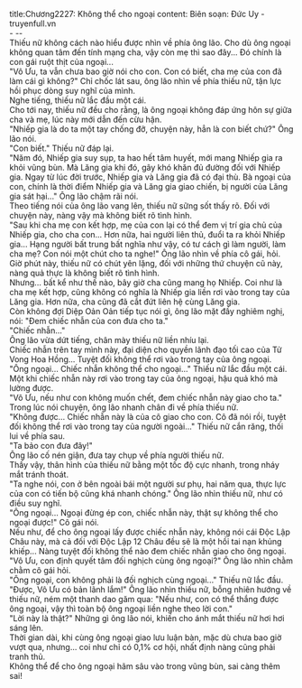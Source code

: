 title:Chương2227: Không thể cho ngoại
content:
Biên soạn: Đức Uy - truyenfull.vn<br>- --<br>Thiếu nữ không cách nào hiểu được nhìn về phía ông lão. Cho dù ông ngoại không quan tâm đến tính mạng cha, vậy còn mẹ thì sao đây... Đó chính là con gái ruột thịt của ngoại...<br>"Vô Ưu, ta vẫn chưa bao giờ nói cho con. Con có biết, cha mẹ của con đã làm cái gì không?" Chỉ chốc lát sau, ông lão nhìn về phía thiếu nữ, tận lực hồi phục dòng suy nghĩ của mình.<br>Nghe tiếng, thiếu nữ lắc đầu một cái.<br>Cho tới nay, thiếu nữ đều cho rằng, là ông ngoại không đáp ứng hôn sự giữa cha và mẹ, lúc này mới dẫn đến cừu hận.<br>"Nhiếp gia là do ta một tay chống đỡ, chuyện này, hẳn là con biết chứ?" Ông lão nói.<br>"Con biết." Thiếu nữ đáp lại.<br>"Năm đó, Nhiếp gia suy sụp, ta hao hết tâm huyết, mới mang Nhiếp gia ra khỏi vũng bùn. Mà Lăng gia khi đó, gây khó khăn đủ đường đối với Nhiếp gia. Ngay từ lúc đời trước, Nhiếp gia và Lăng gia đã có đại thù. Bà ngoại của con, chính là thời điểm Nhiếp gia và Lăng gia giao chiến, bị người của Lăng gia sát hại..." Ông lão chậm rãi nói.<br>Theo tiếng nói của ông lão vang lên, thiếu nữ sững sốt thấy rõ. Đối với chuyện này, nàng vậy mà không biết rõ tình hình.<br>"Sau khi cha mẹ con kết hợp, mẹ của con lại có thể đem vị trí gia chủ của Nhiếp gia, cho cha con... Hơn nữa, hai người liên thủ, đuổi ta ra khỏi Nhiếp gia... Hạng người bất trung bất nghĩa như vậy, có tư cách gì làm người, làm cha mẹ? Con nói một chút cho ta nghe!" Ông lão nhìn về phía cô gái, hỏi.<br>Giờ phút này, thiếu nữ có chút yên lặng, đối với những thứ chuyện cũ này, nàng quả thực là không biết rõ tình hình.<br>Nhưng... bất kể như thế nào, bây giờ cha cũng mang họ Nhiếp. Coi như là cha mẹ kết hợp, cũng không có nghĩa là Nhiếp gia liền rơi vào trong tay của Lăng gia. Hơn nữa, cha cũng đã cắt đứt liên hệ cùng Lăng gia.<br>Còn không đợi Diệp Oản Oản tiếp tục nói gì, ông lão mặt đầy nghiêm nghị, nói: "Đem chiếc nhẫn của con đưa cho ta."<br>"Chiếc nhẫn..."<br>Ông lão vừa dứt tiếng, chân mày thiếu nữ liền nhíu lại.<br>Chiếc nhẫn trên tay mình này, đại diện cho quyền lãnh đạo tối cao của Tử Vong Hoa Hồng... Tuyệt đối không thể rơi vào trong tay của ông ngoại.<br>"Ông ngoại... Chiếc nhẫn không thể cho ngoại..." Thiếu nữ lắc đầu một cái.<br>Một khi chiếc nhẫn này rơi vào trong tay của ông ngoại, hậu quả khó mà lường được.<br>"Vô Ưu, nếu như con không muốn chết, đem chiếc nhẫn này giao cho ta." Trong lúc nói chuyện, ông lão nhanh chân đi về phía thiếu nữ.<br>"Không được... Chiếc nhẫn này là của cô giao cho con. Cô đã nói rồi, tuyệt đối không thể rơi vào trong tay của người ngoài..." Thiếu nữ cắn răng, thối lui về phía sau.<br>"Ta bảo con đưa đây!"<br>Ông lão cố nén giận, đưa tay chụp về phía người thiếu nữ.<br>Thấy vậy, thân hình của thiếu nữ bằng một tốc độ cực nhanh, trong nháy mắt tránh thoát.<br>"Ta nghe nói, con ở bên ngoài bái một người sư phụ, hai năm qua, thực lực của con có tiến bộ cũng khá nhanh chóng." Ông lão nhìn thiếu nữ, như có điều suy nghĩ.<br>"Ông ngoại... Ngoại đừng ép con, chiếc nhẫn này, thật sự không thể cho ngoại được!" Cô gái nói.<br>Nếu như, để cho ông ngoại lấy được chiếc nhẫn này, không nói cái Độc Lập Châu này, mà cả đối với Độc Lập 12 Châu đều sẽ là một hồi tai nạn khủng khiếp... Nàng tuyệt đối không thể nào đem chiếc nhẫn giao cho ông ngoại.<br>"Vô Ưu, con định quyết tâm đối nghịch cùng ông ngoại?" Ông lão nhìn chằm chằm cô gái hỏi.<br>"Ông ngoại, con không phải là đối nghịch cùng ngoại..." Thiếu nữ lắc đầu.<br>"Được, Vô Ưu có bản lãnh lắm!" Ông lão nhìn thiếu nữ, bỗng nhiên hướng về thiếu nữ, ném một thanh dao găm qua: "Nếu như, con có thể thắng được ông ngoại, vậy thì toàn bộ ông ngoại liền nghe theo lời con."<br>"Lời này là thật?" Những gì ông lão nói, khiến cho ánh mắt thiếu nữ hơi hơi sáng lên.<br>Thời gian dài, khi cùng ông ngoại giao lưu luận bàn, mặc dù chưa bao giờ vượt qua, nhưng... coi như chỉ có 0,1% cơ hội, nhất định nàng cũng phải tranh thủ.<br>Không thể để cho ông ngoại hãm sâu vào trong vũng bùn, sai càng thêm sai!
